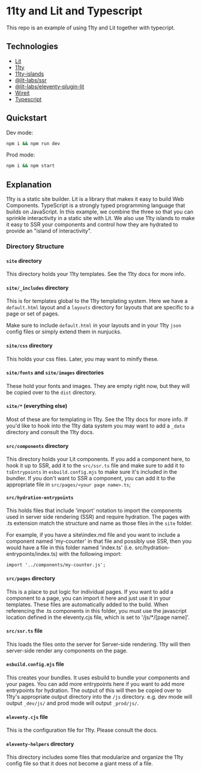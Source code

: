 # 11ty and Lit and Typescript

This repo is an example of using 11ty and Lit together with typecript. 

## Technologies

- [Lit](https://lit.dev)
- [11ty](https://www.11ty.dev/)
- [11ty-islands](https://github.com/11ty/is-land)
- [@lit-labs/ssr](https://github.com/lit/lit/tree/main/packages/labs/ssr)
- [@lit-labs/eleventy-plugin-lit](https://github.com/lit/lit/tree/main/packages/labs/eleventy-plugin-lit)
- [Wireit](https://github.com/google/wireit)
- [Typescript](https://www.typescriptlang.org/)

## Quickstart

Dev mode:

```bash
npm i && npm run dev
```

Prod mode:

```bash
npm i && npm start
```

## Explanation

11ty is a static site builder. Lit is a library that makes it easy to build Web Components. TypeScript is a strongly typed programming language that builds on JavaScript. In this example, we combine the three so that you can sprinkle interactivity in a static site with Lit. We also use 11ty islands to make it easy to SSR your components and control how they are hydrated to provide an "island of interactivity".


### Directory Structure


#### `site` directory

This directory holds your 11ty templates. See the 11ty docs for more info.


#### `site/_includes` directory

This is for templates global to the 11ty templating system. Here we have a `default.html` layout and a `layouts` directory for layouts that are specific to a page or set of pages.

Make sure to include `default.html` in your layouts and in your 11ty `json` config files or simply extend them in nunjucks.


#### `site/css` directory

This holds your css files. Later, you may want to minify these.


#### `site/fonts` and `site/images` directories

These hold your fonts and images. They are empty right now, but they will be copied over to the `dist` directory.


#### `site/*` (everything else)

Most of these are for templating in 11ty. See the 11ty docs for more info. If you'd like to hook into the 11ty data system you may want to add a `_data` directory and consult the 11ty docs.


#### `src/components` directory

This directory holds your Lit components. If you add a component here, to hook it up to SSR, add it to the `src/ssr.ts` file and make sure to add it to `tsEntrypoints` in `esbuild.config.mjs` to make sure it's included in the bundler. If you don't want to SSR a component, you can add it to the appropriate file in `src/pages/<your page name>.ts`;


#### `src/hydration-entrypoints`

This holds files that include 'import' notation to import the components used in server side rendering (SSR) and require hydration. The pages with .ts extension match the structure and name as those files in the `site` folder.

For example, if you have a site\index.md file and you want to include a component named 'my-counter' in that file and possibly use SSR, then you would have a file in this folder named 'index.ts' (i.e. src/hydration-entrypoints/index.ts) with the following import:

```
import '../components/my-counter.js';
```


#### `src/pages` directory

This is a place to put logic for individual pages. If you want to add a component to a page, you can import it here and just use it in your templates. These files are automatically added to the build. When referencing the .ts components in this folder, you must use the javascript location defined in the eleventy.cjs file, which is set to '/js/*/[page name]'.


#### `src/ssr.ts` file

This loads the files onto the server for Server-side rendering. 11ty will then server-side render any components on the page.


#### `esbuild.config.mjs` file

This creates your bundles. It uses esbuild to bundle your components and your pages. You can add more entrypoints here if you want to add more entrypoints for hydration. The output of this will then be copied over to 11ty's appropriate output directory into the `/js` directory. e.g. dev mode will output `_dev/js/` and prod mode will output `_prod/js/`.


#### `eleventy.cjs` file

This is the configuration file for 11ty. Please consult the docs.


#### `eleventy-helpers` directory

This directory includes some files that modularize and organize the 11ty config file so that it does not become a giant mess of a file.
